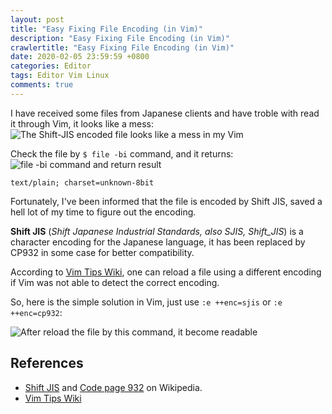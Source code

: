 ```yaml
---
layout: post
title: "Easy Fixing File Encoding (in Vim)"
description: "Easy Fixing File Encoding (in Vim)"
crawlertitle: "Easy Fixing File Encoding (in Vim)"
date: 2020-02-05 23:59:59 +0800
categories: Editor
tags: Editor Vim Linux
comments: true
---
```


I have received some files from Japanese clients and have troble with read it through Vim, it looks like a mess:
![The Shift-JIS encoded file looks like a mess in my Vim](https://stevenchang.s3-ap-northeast-1.amazonaws.com/pics/blog/encoding_vim_sjis.png)

Check the file by `$ file -bi` command, and it returns:
![file -bi command and return result](https://stevenchang.s3-ap-northeast-1.amazonaws.com/pics/blog/file_command_sjis.png)

```shell
text/plain; charset=unknown-8bit
```

Fortunately, I've been informed that the file is encoded by Shift JIS, saved a hell lot of my time to figure out the encoding.

**Shift JIS** (*Shift Japanese Industrial Standards, also SJIS, Shift_JIS*) is a character encoding for the Japanese language, it has been replaced by CP932 in some case for better compatibility.

According to [Vim Tips Wiki](https://vim.fandom.com/wiki/Reloading_a_file_using_a_different_encoding), one can reload a file using a different encoding if Vim was not able to detect the correct encoding.

So, here is the simple solution in Vim, just use `:e ++enc=sjis` or `:e ++enc=cp932`:

![After reload the file by this command, it become readable](https://stevenchang.s3-ap-northeast-1.amazonaws.com/pics/blog/encoding_vim_sjis_after.png)

## References
- [Shift JIS](https://en.wikipedia.org/wiki/Shift_JIS) and [Code page 932](https://en.wikipedia.org/wiki/Code_page_932_(Microsoft_Windows)) on Wikipedia.
- [Vim Tips Wiki](https://vim.fandom.com/wiki/Reloading_a_file_using_a_different_encoding)
